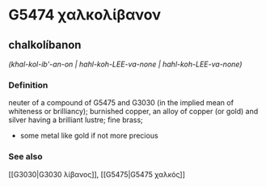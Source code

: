# G5474 χαλκολίβανον

## chalkolíbanon

_(khal-kol-ib'-an-on | hahl-koh-LEE-va-none | hahl-koh-LEE-va-none)_

### Definition

neuter of a compound of G5475 and G3030 (in the implied mean of whiteness or brilliancy); burnished copper, an alloy of copper (or gold) and silver having a brilliant lustre; fine brass; 

- some metal like gold if not more precious

### See also

[[G3030|G3030 λίβανος]], [[G5475|G5475 χαλκός]]
